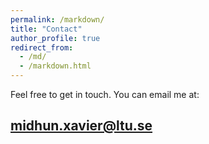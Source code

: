 ```yaml
---
permalink: /markdown/
title: "Contact"
author_profile: true
redirect_from: 
  - /md/
  - /markdown.html
---
```


Feel free to get in touch. You can email me at:  
## midhun.xavier@ltu.se
